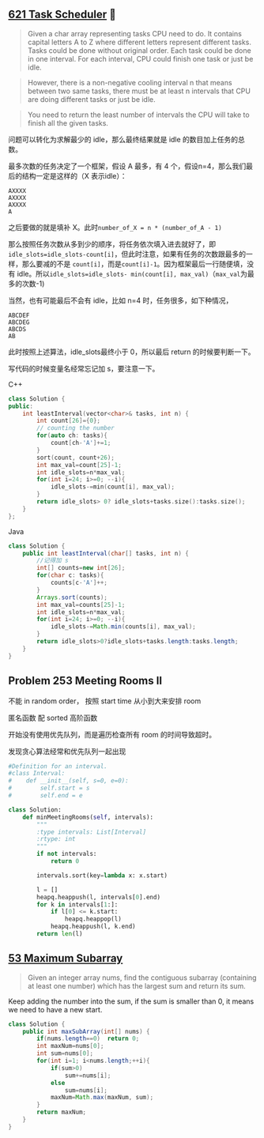## [621 Task Scheduler](https://leetcode.com/problems/task-scheduler/) :triangular_flag_on_post: 

> Given a char array representing tasks CPU need to do. It contains capital letters A to Z where different letters represent different tasks. Tasks could be done without original order. Each task could be done in one interval. For each interval, CPU could finish one task or just be idle.

> However, there is a non-negative cooling interval n that means between two same tasks, there must be at least n intervals that CPU are doing different tasks or just be idle.

> You need to return the least number of intervals the CPU will take to finish all the given tasks.

问题可以转化为求解最少的 idle，那么最终结果就是 idle 的数目加上任务的总数。

最多次数的任务决定了一个框架，假设 A 最多，有 4 个，假设n=4，那么我们最后的结构一定是这样的（X 表示idle）：

```
AXXXX
AXXXX
AXXXX
A
```

之后要做的就是填补 X。此时`number_of_X = n * (number_of_A - 1)`

那么按照任务次数从多到少的顺序，将任务依次填入进去就好了，即`idle_slots=idle_slots-count[i]`，但此时注意，如果有任务的次数跟最多的一样，那么要减的不是 `count[i]`，而是`count[i]-1`。因为框架最后一行随便填，没有 idle。所以`idle_slots=idle_slots- min(count[i], max_val)`（`max_val`为最多的次数-1)

当然，也有可能最后不会有 idle，比如 n=4 时，任务很多，如下种情况，

```
ABCDEF
ABCDEG
ABCDS
AB
```

此时按照上述算法，idle_slots最终小于 0，所以最后 return 的时候要判断一下。

写代码的时候变量名经常忘记加 s，要注意一下。

C++
```cpp
class Solution {
public:
    int leastInterval(vector<char>& tasks, int n) {
        int count[26]={0};
        // counting the number
        for(auto ch: tasks){
            count[ch-'A']+=1;
        }
        sort(count, count+26);
        int max_val=count[25]-1;
        int idle_slots=n*max_val;
        for(int i=24; i>=0; --i){
            idle_slots-=min(count[i], max_val);
        }       
        return idle_slots> 0? idle_slots+tasks.size():tasks.size();      
    }
};
```

Java
```Java
class Solution {
    public int leastInterval(char[] tasks, int n) {
        //记得加 s
        int[] counts=new int[26];
        for(char c: tasks){
            counts[c-'A']++;
        }
        Arrays.sort(counts);
        int max_val=counts[25]-1;
        int idle_slots=n*max_val;
        for(int i=24; i>=0; --i){
            idle_slots-=Math.min(counts[i], max_val);
        }
        return idle_slots>0?idle_slots+tasks.length:tasks.length;
    }
}
```

## Problem 253 Meeting Rooms II 

不能 in random order， 按照 start time 从小到大来安排 room

匿名函数 配 sorted 高阶函数

开始没有使用优先队列，而是遍历检查所有 room 的时间导致超时。

发现贪心算法经常和优先队列一起出现

```py
#Definition for an interval.
#class Interval:
#    def __init__(self, s=0, e=0):
#        self.start = s
#        self.end = e

class Solution:
    def minMeetingRooms(self, intervals):
        """
        :type intervals: List[Interval]
        :rtype: int
        """
        if not intervals:
            return 0

        intervals.sort(key=lambda x: x.start)

        l = []
        heapq.heappush(l, intervals[0].end)
        for k in intervals[1:]:
            if l[0] <= k.start:
                heapq.heappop(l)
            heapq.heappush(l, k.end)
        return len(l)
```

## [53 Maximum Subarray](https://leetcode.com/problems/maximum-subarray/)

> Given an integer array nums, find the contiguous subarray (containing at least one number) which has the largest sum and return its sum.

Keep adding the number into the sum, if the sum is smaller than 0, it means we need to have a new start.

```Java
class Solution {
    public int maxSubArray(int[] nums) {
        if(nums.length==0)  return 0;
        int maxNum=nums[0];
        int sum=nums[0];
        for(int i=1; i<nums.length;++i){
            if(sum>0)
                sum+=nums[i];
            else
                sum=nums[i];
            maxNum=Math.max(maxNum, sum);
        }
        return maxNum;
    }
}
```